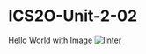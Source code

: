 # ICS2O-Unit-2-02
Hello World with Image
 [![linter](https://github.com/<Laura-Jin>/<ICS2O-Unit-2-02>/workflows/linter/badge.svg)](https://github.com/marketplace/actions/super-linter)
